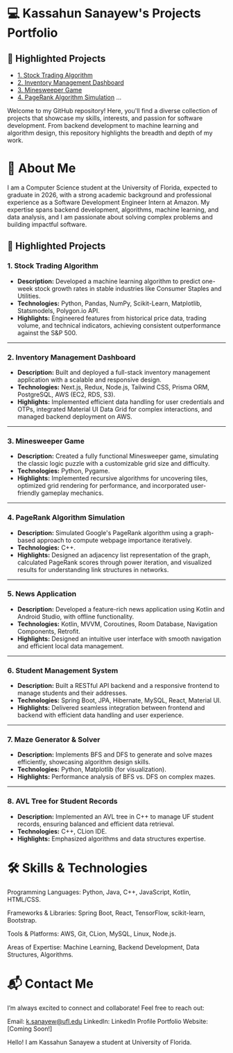 # 💻 Kassahun Sanayew's Projects Portfolio

## 🚀 Highlighted Projects
- [1. Stock Trading Algorithm](#1-stock-trading-algorithm)
- [2. Inventory Management Dashboard](#2-inventory-management-dashboard)
- [3. Minesweeper Game](#3-minesweeper-game)
- [4. PageRank Algorithm Simulation](#4-pagerank-algorithm-simulation)
...


Welcome to my GitHub repository! Here, you'll find a diverse collection of projects that showcase my skills, interests, and passion for software development. From backend development to machine learning and algorithm design, this repository highlights the breadth and depth of my work.

# 🌟 About Me
I am a Computer Science student at the University of Florida, expected to graduate in 2026, with a strong academic background and professional experience as a Software Development Engineer Intern at Amazon. My expertise spans backend development, algorithms, machine learning, and data analysis, and I am passionate about solving complex problems and building impactful software.

## 🚀 Highlighted Projects

### **1. Stock Trading Algorithm**
- **Description:** Developed a machine learning algorithm to predict one-week stock growth rates in stable industries like Consumer Staples and Utilities.
- **Technologies:** Python, Pandas, NumPy, Scikit-Learn, Matplotlib, Statsmodels, Polygon.io API.
- **Highlights:** Engineered features from historical price data, trading volume, and technical indicators, achieving consistent outperformance against the S&P 500.

---

### **2. Inventory Management Dashboard**
- **Description:** Built and deployed a full-stack inventory management application with a scalable and responsive design.
- **Technologies:** Next.js, Redux, Node.js, Tailwind CSS, Prisma ORM, PostgreSQL, AWS (EC2, RDS, S3).
- **Highlights:** Implemented efficient data handling for user credentials and OTPs, integrated Material UI Data Grid for complex interactions, and managed backend deployment on AWS.

---

### **3. Minesweeper Game**
- **Description:** Created a fully functional Minesweeper game, simulating the classic logic puzzle with a customizable grid size and difficulty.
- **Technologies:** Python, Pygame.
- **Highlights:** Implemented recursive algorithms for uncovering tiles, optimized grid rendering for performance, and incorporated user-friendly gameplay mechanics.

---

### **4. PageRank Algorithm Simulation**
- **Description:** Simulated Google's PageRank algorithm using a graph-based approach to compute webpage importance iteratively.
- **Technologies:** C++.
- **Highlights:** Designed an adjacency list representation of the graph, calculated PageRank scores through power iteration, and visualized results for understanding link structures in networks.

---

### **5. News Application**
- **Description:** Developed a feature-rich news application using Kotlin and Android Studio, with offline functionality.
- **Technologies:** Kotlin, MVVM, Coroutines, Room Database, Navigation Components, Retrofit.
- **Highlights:** Designed an intuitive user interface with smooth navigation and efficient local data management.

---

### **6. Student Management System**
- **Description:** Built a RESTful API backend and a responsive frontend to manage students and their addresses.
- **Technologies:** Spring Boot, JPA, Hibernate, MySQL, React, Material UI.
- **Highlights:** Delivered seamless integration between frontend and backend with efficient data handling and user experience.

---

### **7. Maze Generator & Solver**
- **Description:** Implements BFS and DFS to generate and solve mazes efficiently, showcasing algorithm design skills.
- **Technologies:** Python, Matplotlib (for visualization).
- **Highlights:** Performance analysis of BFS vs. DFS on complex mazes.

---

### **8. AVL Tree for Student Records**
- **Description:** Implemented an AVL tree in C++ to manage UF student records, ensuring balanced and efficient data retrieval.
- **Technologies:** C++, CLion IDE.
- **Highlights:** Emphasized algorithms and data structures expertise.




# 🛠 Skills & Technologies
Programming Languages: Python, Java, C++, JavaScript, Kotlin, HTML/CSS. 

Frameworks & Libraries: Spring Boot, React, TensorFlow, scikit-learn, Bootstrap.

Tools & Platforms: AWS, Git, CLion, MySQL, Linux, Node.js.

Areas of Expertise: Machine Learning, Backend Development, Data Structures, Algorithms.


# 📬 Contact Me
I’m always excited to connect and collaborate! Feel free to reach out:

Email: k.sanayew@ufl.edu
LinkedIn: LinkedIn Profile
Portfolio Website: [Coming Soon!]

Hello! I am Kassahun Sanayew a student at University of Florida. 
